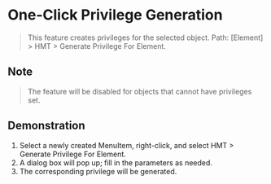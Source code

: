 # One-Click Privilege Generation

> This feature creates privileges for the selected object. Path: [Element] > HMT > Generate Privilege For Element.

## Note

> The feature will be disabled for objects that cannot have privileges set.

## Demonstration

1. Select a newly created MenuItem, right-click, and select HMT > Generate Privilege For Element.
2. A dialog box will pop up; fill in the parameters as needed.
3. The corresponding privilege will be generated.